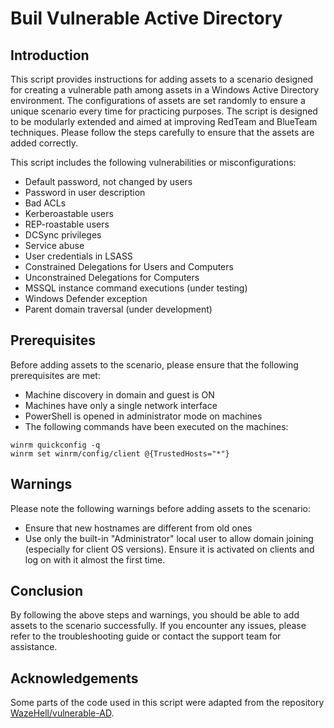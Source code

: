 # Buil Vulnerable Active Directory

## Introduction
This script provides instructions for adding assets to a scenario designed for creating a vulnerable path among assets in a Windows Active Directory environment. The configurations of assets are set randomly to ensure a unique scenario every time for practicing purposes. The script is designed to be modularly extended and aimed at improving RedTeam and BlueTeam techniques.
Please follow the steps carefully to ensure that the assets are added correctly.

This script includes the following vulnerabilities or misconfigurations:

- Default password, not changed by users
- Password in user description
- Bad ACLs
- Kerberoastable users
- REP-roastable users
- DCSync privileges
- Service abuse
- User credentials in LSASS
- Constrained Delegations for Users and Computers
- Unconstrained Delegations for Computers
- MSSQL instance command executions (under testing)
- Windows Defender exception
- Parent domain traversal (under development)

## Prerequisites
Before adding assets to the scenario, please ensure that the following prerequisites are met:

- Machine discovery in domain and guest is ON
- Machines have only a single network interface
- PowerShell is opened in administrator mode on machines
- The following commands have been executed on the machines:

```
winrm quickconfig -q
winrm set winrm/config/client @{TrustedHosts="*"}
```

## Warnings
Please note the following warnings before adding assets to the scenario:

- Ensure that new hostnames are different from old ones
- Use only the built-in "Administrator" local user to allow domain joining (especially for client OS versions). Ensure it is activated on clients and log on with it almost the first time.

## Conclusion
By following the above steps and warnings, you should be able to add assets to the scenario successfully. If you encounter any issues, please refer to the troubleshooting guide or contact the support team for assistance.

## Acknowledgements
Some parts of the code used in this script were adapted from the repository [WazeHell/vulnerable-AD](https://github.com/WazeHell/vulnerable-AD).




